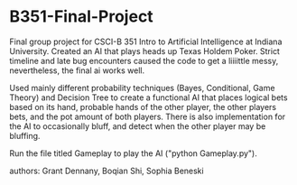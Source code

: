 # B351-Final-Project

Final group project for CSCI-B 351 Intro to Artificial Intelligence at Indiana University. Created an AI that plays heads up Texas Holdem Poker. Strict timeline and late bug encounters caused the code to get a liiiittle messy, nevertheless, the final ai works well. 

Used mainly different probability techniques (Bayes, Conditional, Game Theory) and  Decision Tree to create a functional AI that places logical bets based on its hand, probable hands of the other player, the other players bets, and the pot amount of both players. There is also implementation for the AI to occasionally bluff, and detect when the other player may be bluffing.

Run the file titled Gameplay to play the AI ("python Gameplay.py").

authors: Grant Dennany, Boqian Shi, Sophia Beneski

